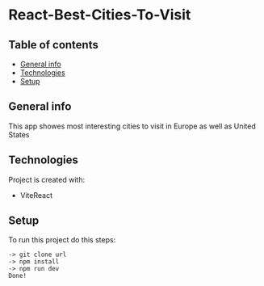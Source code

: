 # React-Best-Cities-To-Visit

## Table of contents
* [General info](#general-info)
* [Technologies](#technologies)
* [Setup](#setup)

## General info
This app showes most interesting cities to visit in Europe as well as United States

## Technologies
Project is created with:
* ViteReact

## Setup
To run this project do this steps:

```
-> git clone url
-> npm install
-> npm run dev
Done!
```
